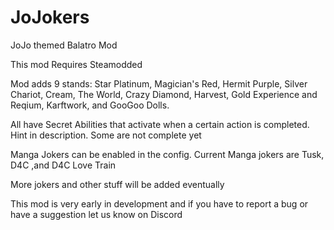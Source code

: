 
# JoJokers
 JoJo themed Balatro Mod

This mod Requires Steamodded

Mod adds 9 stands: Star Platinum, Magician's Red, Hermit Purple, Silver Chariot, Cream, The World, Crazy Diamond, Harvest, Gold Experience and Reqium, Karftwork, and GooGoo Dolls.

All have Secret Abilities that activate when a certain action is completed. Hint in description. Some are not complete yet

Manga Jokers can be enabled in the config. Current Manga jokers are Tusk, D4C ,and D4C Love Train

More jokers and other stuff will be added eventually 

This mod is very early in development and if you have to report a bug or have a suggestion let us know on Discord 
